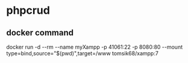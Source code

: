 # phpcrud

## docker command

docker run -d --rm --name myXampp -p 41061:22 -p 8080:80 --mount type=bind,source="$(pwd)",target=/www tomsik68/xampp:7
